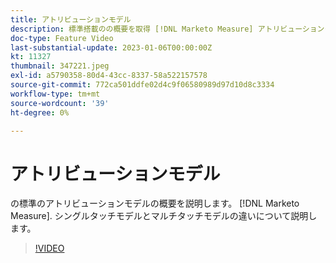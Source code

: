 ```yaml
---
title: アトリビューションモデル
description: 標準搭載のの概要を取得 [!DNL Marketo Measure] アトリビューションモデル。 シングルタッチモデルとマルチタッチモデルの違いについて説明します。
doc-type: Feature Video
last-substantial-update: 2023-01-06T00:00:00Z
kt: 11327
thumbnail: 347221.jpeg
exl-id: a5790358-80d4-43cc-8337-58a522157578
source-git-commit: 772ca501ddfe02d4c9f06580989d97d10d8c3334
workflow-type: tm+mt
source-wordcount: '39'
ht-degree: 0%

---
```


# アトリビューションモデル

の標準のアトリビューションモデルの概要を説明します。 [!DNL Marketo Measure]. シングルタッチモデルとマルチタッチモデルの違いについて説明します。

>[!VIDEO](https://video.tv.adobe.com/v/347221/?quality=12&learn=on)
